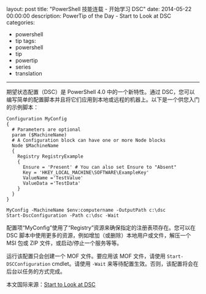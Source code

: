 ﻿layout: post
title: "PowerShell 技能连载 - 开始学习 DSC"
date: 2014-05-22 00:00:00
description: PowerTip of the Day - Start to Look at DSC
categories:
- powershell
- tip
tags:
- powershell
- tip
- powertip
- series
- translation
---
期望状态配置（DSC）是 PowerShell 4.0 中的一个新特性。通过 DSC，您可以编写简单的配置脚本并且将它们应用到本地或远程的机器上。以下是一个供您入门的示例脚本：

    Configuration MyConfig
    {
      # Parameters are optional
      param ($MachineName)
      # A Configuration block can have one or more Node blocks
      Node $MachineName
      {
        Registry RegistryExample
        {
          Ensure = 'Present' # You can also set Ensure to "Absent"
          Key = 'HKEY_LOCAL_MACHINE\SOFTWARE\ExampleKey'
          ValueName ='TestValue'
          ValueData ='TestData'
        }
      }
    }
    
    MyConfig -MachineName $env:computername -OutputPath c:\dsc
    Start-DscConfiguration -Path c:\dsc -Wait 

配置项“MyConfig”使用了“Registry”资源来确保指定的注册表项存在。您可以在 DSC 脚本中使用更多的资源，例如增加（或删除）本地用户或文件，解压一个 MSI 包或 ZIP 文件，或启动/停止一个服务等等。

运行该配置只会创建一个 MOF 文件。要应用该 MOF 文件，请使用 `Start-DSCConfiguration` cmdlet。请使用 `-Wait` 来等待配置生效。否则，该配置将会在后台以任务的方式完成。

<!--more-->
本文国际来源：[Start to Look at DSC](http://powershell.com/cs/blogs/tips/archive/2014/05/22/start-to-look-at-dsc.aspx)
